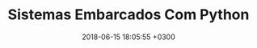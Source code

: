 ---
layout: post
title:  Sistemas Embarcados Com Python
date:   2018-06-15 18:05:55 +0300
image:  '/images/embedded.jpg'
tags:   [Portugues, Tecnologia]
---